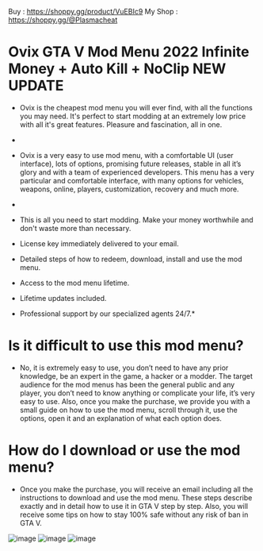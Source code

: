 Buy : https://shoppy.gg/product/VuEBIc9
My Shop : https://shoppy.gg/@Plasmacheat

# Ovix GTA V Mod Menu 2022 Infinite Money + Auto Kill + NoClip NEW UPDATE

* Ovix is the cheapest mod menu you will ever find, with all the functions you may need. It's perfect to start modding at an extremely low price with all it's great features. Pleasure and fascination, all in one.
* 
* Ovix is a very easy to use mod menu, with a comfortable UI (user interface), lots of options, promising future releases, stable in all it’s glory and with a team of experienced developers. This menu has a very particular and comfortable interface, with many options for vehicles, weapons, online, players, customization, recovery and much more.
* 
* This is all you need to start modding. Make your money worthwhile and don't waste more than necessary.

* License key immediately delivered to your email.
* Detailed steps of how to redeem, download, install and use the mod menu.
* Access to the mod menu lifetime.
* Lifetime updates included.
* Professional support by our specialized agents 24/7.*

#  Is it difficult to use this mod menu?
* No, it is extremely easy to use, you don’t need to have any prior knowledge, be an expert in the game, a hacker or a modder. The target audience for the mod menus has been the general public and any player, you don’t need to know anything or complicate your life, it’s very easy to use. Also, once you make the purchase, we provide you with a small guide on how to use the mod menu, scroll through it, use the options, open it and an explanation of what each option does.


# How do I download or use the mod menu?

* Once you make the purchase, you will receive an email including all the instructions to download and use the mod menu. These steps describe exactly and in detail how to use it in GTA V step by step. Also, you will receive some tips on how to stay 100% safe without any risk of ban in GTA V.


![image](https://user-images.githubusercontent.com/109004173/180024640-945a96b3-80e5-466b-b25e-f19e9bb36178.png)
![image](https://user-images.githubusercontent.com/109004173/180024667-dad7d7ab-081f-40b4-9482-b9e4c867dffe.png)
![image](https://user-images.githubusercontent.com/109004173/180024691-d8ccef20-933e-4e57-971c-d92bc882e2d4.png)
